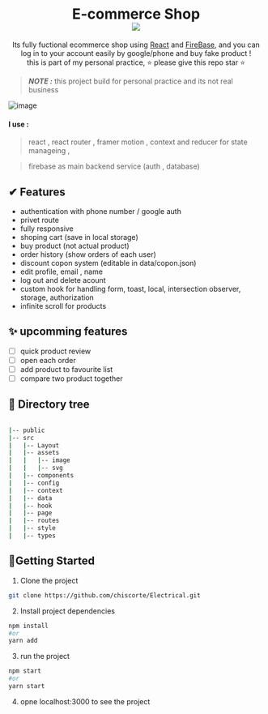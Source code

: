 <h1 align="center">
E-commerce Shop
<br/>
<img align="center" src="https://img.shields.io/github/stars/mostafa-kheibary/e-commerce-shop"/>
</h1>

<p align="center">
    Its fully fuctional ecommerce shop using <a href="https://github.com/facebook/react">React</a> and <a href="https://firebase.google.com/">FireBase</a>, and you can log in to your account easily by google/phone and buy fake product !
    <br/>
    this is part of my personal practice, ⭐ please give this repo star ⭐
</p>


> **_NOTE :_** this project build for personal practice and its not real business

![image](https://lh3.googleusercontent.com/UN4ksqkoBSvXOQmOY1j4XuEhTdsbIM0iICLOsbW82pPGED-KGl9qIiX7RP8j2u_-uymmPgoKeNwm-yktYqgdKfikUATIeQfFubTdiIfa1nSWYn0D-KLrO-kCjGNeOtsrouUtOVrwigEPeTrAb9m2PD3AkU7jfwL1bzIE4kDlp7Cbahc267zJ85LZ0wp9fFDjQPykOc8tHbAcbtsaxJIYbodleEzsNwhswNg6z5CUuAdymcHkGZzFueplQg1hmbRiSC9IbtZGM8K64Svi6IeuEWVYO5VyOsXV-oOFTuBtIqCRWUOh6U-TDHAuMuvU1HvYK2wmjZTlNvNQYoEN3A5NBqa7XeR3qnUqF2XgBkKDI0nYGM3c_aPor2gWX4DwnBaVy277QMU9aNeG3dJfwZqtM1w3oxX5w5lLDAUJAUHTiJrMyuSxIh2RtFaNuQy2PBA06kU0qDzpPEx-NvWAhrQmHkmKjZesnbWkET__M1GCcux23Kicj-uUa2iSxMxGMTYo1EpYSsW0T0h1gPBxkpVmX1RgjkgMU_EyJDrYcgvIZ3xFFfFFFPHZvJ5UhpWy9Sik5ZC6Fm_MMl6VxMeYr0NozZDa_P-bNnrF6O3eetPYJPRm1uQQymli_gklff53vEb3rlyhjAMuIQYiFnf9BlnF4Qvhb3aLVObbMrfmpbqbwn2h4iQNMbUB_oJy13OgFRS6SAcWCrL7e_zRAHapIQ0c7fY6Q-ehD5VuDmqmNfpr1dv_8x0E7OV-3KOaT4yBwPND6yCBq5Dv4NQu0luqqKqy3a4rDs_bNwP6B9c=w1278-h710-no?authuser=0)
#### I use :

> react , react router , framer motion , context and reducer for state manageing ,

> firebase as main backend service (auth , database)

## ✔ Features

- authentication with phone number / google auth
- privet route
- fully responsive
- shoping cart (save in local storage)
- buy product (not actual product)
- order history (show orders of each user)
- discount copon system (editable in data/copon.json)
- edit profile, email , name
- log out and delete acount
- custom hook for handling form, toast, local, intersection observer, storage, authorization
- infinite scroll for products

## ✨ upcomming features

- [ ] quick product review
- [ ] open each order
- [ ] add product to favourite list
- [ ] compare two product together

## 🌴 Directory tree

```bash

|-- public
|-- src
|   |-- Layout
|   |-- assets
|   |   |-- image
|   |   |-- svg
|   |-- components
|   |-- config
|   |-- context
|   |-- data
|   |-- hook
|   |-- page
|   |-- routes
|   |-- style
|   |-- types
```
## 🚀Getting Started
1. Clone the project
```bash 
git clone https://github.com/chiscorte/Electrical.git
```
2. Install project dependencies

```bash
npm install
#or
yarn add
```

3. run the project

```bash 
npm start
#or
yarn start
```
4. opne localhost:3000 to see the project
